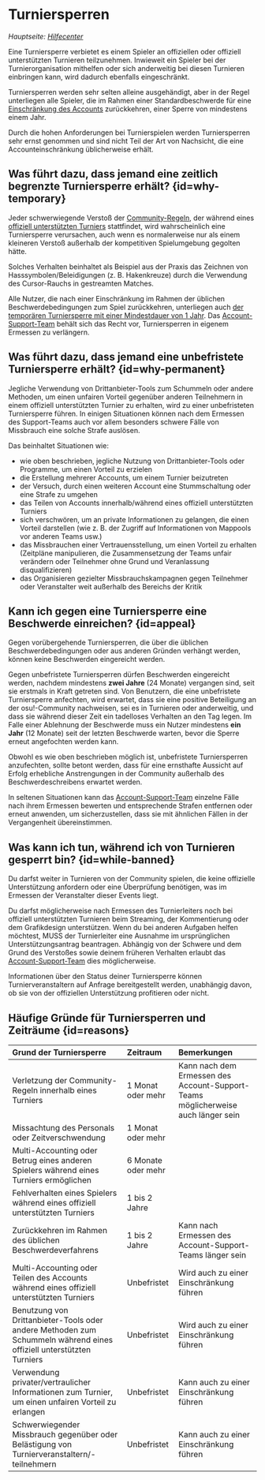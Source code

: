 # Turniersperren

*Hauptseite: [Hilfecenter](/wiki/Help_centre)*

Eine Turniersperre verbietet es einem Spieler an offiziellen oder offiziell unterstützten Turnieren teilzunehmen. Inwieweit ein Spieler bei der Turnierorganisation mithelfen oder sich anderweitig bei diesen Turnieren einbringen kann, wird dadurch ebenfalls eingeschränkt.

Turniersperren werden sehr selten alleine ausgehändigt, aber in der Regel unterliegen alle Spieler, die im Rahmen einer Standardbeschwerde für eine [Einschränkung des Accounts](/wiki/Help_centre/Account_restrictions) zurückkehren, einer Sperre von mindestens einem Jahr.

Durch die hohen Anforderungen bei Turnierspielen werden Turniersperren sehr ernst genommen und sind nicht Teil der Art von Nachsicht, die eine Accounteinschränkung üblicherweise erhält.

## Was führt dazu, dass jemand eine zeitlich begrenzte Turniersperre erhält? {id=why-temporary}

Jeder schwerwiegende Verstoß der [Community-Regeln](/wiki/Rules), der während eines [offiziell unterstützten Turniers](/wiki/Tournaments/Official_support) stattfindet, wird wahrscheinlich eine Turniersperre verursachen, auch wenn es normalerweise nur als einem kleineren Verstoß außerhalb der kompetitiven Spielumgebung gegolten hätte.

Solches Verhalten beinhaltet als Beispiel aus der Praxis das Zeichnen von Hasssymbolen/Beleidigungen (z. B. Hakenkreuze) durch die Verwendung des Cursor-Rauchs in gestreamten Matches.

Alle Nutzer, die nach einer Einschränkung im Rahmen der üblichen Beschwerdebedingungen zum Spiel zurückkehren, unterliegen auch [der temporären Turniersperre mit einer Mindestdauer von 1 Jahr](/wiki/Help_centre/Account_restrictions#reasons). Das [Account-Support-Team](/wiki/People/Account_support_team) behält sich das Recht vor, Turniersperren in eigenem Ermessen zu verlängern.

## Was führt dazu, dass jemand eine unbefristete Turniersperre erhält? {id=why-permanent}

Jegliche Verwendung von Drittanbieter-Tools zum Schummeln oder andere Methoden, um einen unfairen Vorteil gegenüber anderen Teilnehmern in einem offiziell unterstützten Turnier zu erhalten, wird zu einer unbefristeten Turniersperre führen. In einigen Situationen können nach dem Ermessen des Support-Teams auch vor allem besonders schwere Fälle von Missbrauch eine solche Strafe auslösen.

Das beinhaltet Situationen wie:

- wie oben beschrieben, jegliche Nutzung von Drittanbieter-Tools oder Programme, um einen Vorteil zu erzielen
- die Erstellung mehrerer Accounts, um einem Turnier beizutreten
- der Versuch, durch einen weiteren Account eine Stummschaltung oder eine Strafe zu umgehen
- das Teilen von Accounts innerhalb/während eines offiziell unterstützten Turniers
- sich verschwören, um an private Informationen zu gelangen, die einen Vorteil darstellen (wie z. B. der Zugriff auf Informationen von Mappools vor anderen Teams usw.)
- das Missbrauchen einer Vertrauensstellung, um einen Vorteil zu erhalten (Zeitpläne manipulieren, die Zusammensetzung der Teams unfair verändern oder Teilnehmer ohne Grund und Veranlassung disqualifizieren)
- das Organisieren gezielter Missbrauchskampagnen gegen Teilnehmer oder Veranstalter weit außerhalb des Bereichs der Kritik

## Kann ich gegen eine Turniersperre eine Beschwerde einreichen? {id=appeal}

Gegen vorübergehende Turniersperren, die über die üblichen Beschwerdebedingungen oder aus anderen Gründen verhängt werden, können keine Beschwerden eingereicht werden.

Gegen unbefristete Turniersperren dürfen Beschwerden eingereicht werden, nachdem mindestens **zwei Jahre** (24 Monate) vergangen sind, seit sie erstmals in Kraft getreten sind. Von Benutzern, die eine unbefristete Turniersperre anfechten, wird erwartet, dass sie eine positive Beteiligung an der osu!-Community nachweisen, sei es in Turnieren oder anderweitig, und dass sie während dieser Zeit ein tadelloses Verhalten an den Tag legen. Im Falle einer Ablehnung der Beschwerde muss ein Nutzer mindestens **ein Jahr** (12 Monate) seit der letzten Beschwerde warten, bevor die Sperre erneut angefochten werden kann.

Obwohl es wie oben beschrieben möglich ist, unbefristete Turniersperren anzufechten, sollte betont werden, dass für eine ernsthafte Aussicht auf Erfolg erhebliche Anstrengungen in der Community außerhalb des Beschwerdeschreibens erwartet werden.

In seltenen Situationen kann das [Account-Support-Team](/wiki/People/Account_support_team) einzelne Fälle nach ihrem Ermessen bewerten und entsprechende Strafen entfernen oder erneut anwenden, um sicherzustellen, dass sie mit ähnlichen Fällen in der Vergangenheit übereinstimmen.

## Was kann ich tun, während ich von Turnieren gesperrt bin? {id=while-banned}

Du darfst weiter in Turnieren von der Community spielen, die keine offizielle Unterstützung anfordern oder eine Überprüfung benötigen, was im Ermessen der Veranstalter dieser Events liegt.

Du darfst möglicherweise nach Ermessen des Turnierleiters noch bei offiziell unterstützten Turnieren beim Streaming, der Kommentierung oder dem Grafikdesign unterstützen. Wenn du bei anderen Aufgaben helfen möchtest, MUSS der Turnierleiter eine Ausnahme im ursprünglichen Unterstützungsantrag beantragen. Abhängig von der Schwere und dem Grund des Verstoßes sowie deinem früheren Verhalten erlaubt das [Account-Support-Team](/wiki/People/Account_support_team) dies möglicherweise.

Informationen über den Status deiner Turniersperre können Turnierveranstaltern auf Anfrage bereitgestellt werden, unabhängig davon, ob sie von der offiziellen Unterstützung profitieren oder nicht.

## Häufige Gründe für Turniersperren und Zeiträume {id=reasons}

| Grund der Turniersperre | Zeitraum | Bemerkungen |
| :-- | :-- | :-- |
| Verletzung der Community-Regeln innerhalb eines Turniers | 1 Monat oder mehr | Kann nach dem Ermessen des Account-Support-Teams möglicherweise auch länger sein |
| Missachtung des Personals oder Zeitverschwendung | 1 Monat oder mehr |  |
| Multi-Accounting oder Betrug eines anderen Spielers während eines Turniers ermöglichen | 6 Monate oder mehr |  |
| Fehlverhalten eines Spielers während eines offiziell unterstützten Turniers | 1 bis 2 Jahre |  |
| Zurückkehren im Rahmen des üblichen Beschwerdeverfahrens | 1 bis 2 Jahre | Kann nach Ermessen des Account-Support-Teams länger sein |
| Multi-Accounting oder Teilen des Accounts während eines offiziell unterstützten Turniers | Unbefristet | Wird auch zu einer Einschränkung führen |
| Benutzung von Drittanbieter-Tools oder andere Methoden zum Schummeln während eines offiziell unterstützten Turniers | Unbefristet | Wird auch zu einer Einschränkung führen |
| Verwendung privater/vertraulicher Informationen zum Turnier, um einen unfairen Vorteil zu erlangen | Unbefristet | Kann auch zu einer Einschränkung führen |
| Schwerwiegender Missbrauch gegenüber oder Belästigung von Turnierveranstaltern/-teilnehmern | Unbefristet | Kann auch zu einer Einschränkung führen |
